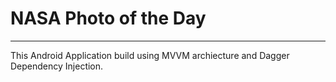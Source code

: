 # NASA Photo of the Day
<hr>

This Android Application build using MVVM archiecture and Dagger Dependency Injection.

